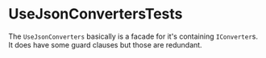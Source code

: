 # UseJsonConvertersTests

The `UseJsonConverters` basically is a facade for it's containing `IConverter`s.  
It does have some guard clauses but those are redundant.
